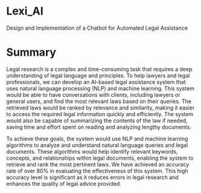 # Lexi_AI
Design and Implementation of a Chatbot for Automated Legal Assistance

# Summary

Legal research is a complex and time-consuming task that requires a deep understanding of legal language and principles. 
To help lawyers and legal professionals, we can develop an AI-based legal assistance system that uses natural language processing (NLP) and machine learning. 
This system would be able to have conversations with clients, including lawyers or general users, and find the most relevant laws based on their queries. 
The retrieved laws would be ranked by relevance and similarity, making it easier to access the required legal information quickly and efficiently. 
The system would also be capable of summarizing the contents of the law if needed, saving time and effort spent on reading and analyzing lengthy documents.

To achieve these goals, the system would use NLP and machine learning algorithms to analyze and understand natural language queries and legal documents. 
These algorithms would help identify relevant keywords, concepts, and relationships within legal documents, enabling the system to retrieve and rank the most pertinent laws. 
We have achieved an accuracy rate of over 80% in evaluating the effectiveness of this system. 
This high accuracy level is significant as it reduces errors in legal research and enhances the quality of legal advice provided.
